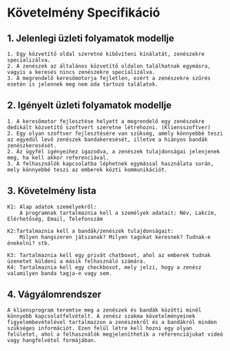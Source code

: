 # Követelmény Specifikáció

## 1. Jelenlegi üzleti folyamatok modellje

	1. Egy közvetítő oldal szeretné kibővíteni kínálatát, zenészekre specializálva. 
	2. A zenészek az általános közvetítő oldalon találhatnak egymásra, vagyis a keresés nincs zenészekre specializálva.
	3. A megrendelő keresőmotorja fejletlen, ezért a zenészekre szűrés esetén is jelennek meg nem oda tartozó találatok.

## 2. Igényelt üzleti folyamatok modellje
	
	1. A keresőmotor fejlesztése helyett a megrendelő egy zenészekre dedikált közvetítő szoftvert szeretne létrehozni. (Kliensszoftver)
	2. Egy olyan szoftver fejlesztésére van szükség, amely könnyebbé teszi az egyedül levő zenészek bandakeresését, illetve a hiányos bandák zenészkeresését.
	2. Az ügyfél igényeihez igazodva, a zenészek tulajdonságai jelenjenek meg, ha kell akkor referenciával.
	3. A felhasználók kapcsolatba léphetnek egymással használata során, mely könnyebbé teszi az emberek közti kommunikációt.

## 3. Követelmény lista

	K1: Alap adatok személyekről:
		A programnak tartalmaznia kell a személyek adatait: Név, Lakcím, Elérhetőség, Email, Telefonszám

	K2:Tartalmaznia kell a bandák/zenészek tulajdonságait:
		Milyen hangszeren játszanak? Milyen tagokat keresnek? Tudnak-e énekelni? stb.

	K3: Tartalmaznia kell egy privát chatboxot, ahol az emberek tudnak üzenetet küldeni a másik felhasználó számára.
	K4: Tartalmaznia kell egy checkboxot, mely jelzi, hogy a zenész valamilyen banda tagja-e vagy sem.

## 4. Vágyálomrendszer

	A kliensprogram teremtse meg a zenészek és bandák közötti minél könnyebb kapcsolatfelvételt. A zenész szakma követelményeinek figyelembevételével tartalmazzon a zenészekről és a bandákról minden szükséges információt. Ezen felül létre kell hozni egy olyan felületet, ahol a felhasználók megjeleníthetik a referenciájukat videó vagy hangfelvétel formájában.